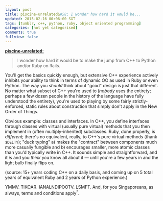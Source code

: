 ```yaml
---           
layout: post
title: piscine-unrelated&#58; I wonder how hard it would be...
updated: 2015-02-16 00:06:00 SGT
tags: [tumblr, c++, python, ruby, object oriented programming]
categories: [not yet categorised]
comments: true
fullview: false
---
```


[**piscine-unrelated:**](http://piscine-unrelated.tumblr.com/post/100395787102/i-wonder-how-hard-it-would-be-to-make-the-jump)

> I wonder how hard it would be to make the jump from C++ to Python and/or Ruby on Rails.

You'll get the basics quickly enough, but extensive C++ experience actively inhibits your ability to think in terms of dynamic OO as used in Ruby or even Python. The way you *should* think about "good" design is just that different. No matter what subset of C++ you're used to (*nobody* uses the entirety; perhaps a few dozen people in the history of the language have fully understood the entirety), you're used to playing by some fairly strictly-enforced, static rules about construction that simply don't apply in the New Order of Things.

Obvious example: classes and interfaces. In C++, you define interfaces through classes with virtual (usually pure virtual) methods that you then implement in (often multiply-inherited) subclasses. Ruby, done properly, is *different*; there's no equivalent, really, to C++'s pure virtual methods (thank `$DEITY`); "duck typing" a) makes the "contract" between components much more casually fungible and b) encourages smaller, more atomic classes than you'd typically write in C++. It sounds simple and straightforward, and it *is* and you *think* you know all about it &mdash; until you're a few years in and the light bulb finally flips on.

(source: 15+ years coding C++ on a daily basis, and coming up on 5 total years of equivalent Ruby and 2 years of Python experience.)

YMMV. TIKOAR. IANALNDIPOOTV. LSMFT. And, for you Singaporeans, as always, terms and conditions apply<sup>*</sup>.
